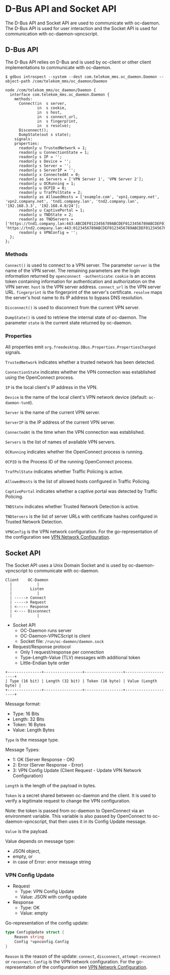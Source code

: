 # D-Bus API and Socket API

The D-Bus API and Socket API are used to communicate with oc-daemon. The D-Bus
API is used for user interaction and the Socket API is used for communication
with oc-daemon-vpncscript.

## D-Bus API

The D-Bus API relies on D-Bus and is used by oc-client or other client
implementations to communicate with oc-daemon.

```console
$ gdbus introspect --system --dest com.telekom_mms.oc_daemon.Daemon --object-path /com/telekom_mms/oc_daemon/Daemon

node /com/telekom_mms/oc_daemon/Daemon {
  interface com.telekom_mms.oc_daemon.Daemon {
    methods:
      Connect(in  s server,
              in  s cookie,
              in  s host,
              in  s connect_url,
              in  s fingerprint,
              in  s resolve);
      Disconnect();
      DumpState(out s state);
    signals:
    properties:
      readonly u TrustedNetwork = 1;
      readonly u ConnectionState = 1;
      readonly s IP = '';
      readonly s Device = '';
      readonly s Server = '';
      readonly s ServerIP = '';
      readonly x ConnectedAt = 0;
      readonly as Servers = ['VPN Server 1', 'VPN Server 2'];
      readonly u OCRunning = 1;
      readonly u OCPID = 0;
      readonly u TrafPolState = 2;
      readonly as AllowedHosts = ['example.com', 'vpn1.company.net', 'vpn2.company.net', 'tnd1.company.lan', 'tnd2.company.lan', '192.168.3.3', '192.168.4.0/24'];
      readonly u CaptivePortal = 1;
      readonly u TNDState = 2;
      readonly as TNDServers = ['https://tnd1.company.lan:443:ABCDEF0123456789ABCDEF0123456789ABCDEF0123456789ABCDEF0123456789', 'https://tnd2.company.lan:443:0123456789ABCDEF0123456789ABCDEF0123456789ABCDEF0123456789ABCDEF'];
      readonly s VPNConfig = '';
  };
};
```

### Methods

`Connect()` is used to connect to a VPN server. The parameter `server` is the
name of the VPN server. The remaining parameters are the login information
returned by `openconnect -authenticate`: `cookie` is an access token containing
information for authentication and authorization on the VPN server. `host` is
the VPN server address. `connect_url` is the VPN server URL. `fingerprint` is
the fingerprint of the server's certificate. `resolve` maps the server's host
name to its IP address to bypass DNS resolution.

`Disconnect()` is used to disconnect from the current VPN server.

`DumpState()` is used to retrieve the internal state of oc-daemon. The
parameter `state` is the current state returned by oc-daemon.

### Properties

All properties emit `org.freedesktop.DBus.Properties.PropertiesChanged`
signals.

`TrustedNetwork` indicates whether a trusted network has been detected.

`ConnectionState` indicates whether the VPN connection was established using
the OpenConnect process.

`IP` is the local client's IP address in the VPN.

`Device` is the name of the local client's VPN network device (default:
`oc-daemon-tun0`).

`Server` is the name of the current VPN server.

`ServerIP` is the IP address of the current VPN server.

`ConnectedAt` is the time when the VPN connection was established.

`Servers` is the list of names of available VPN servers.

`OCRunning` indicates whether the OpenConnect process is running.

`OCPID` is the Process ID of the running OpenConnect process.

`TrafPolState` indicates whether Traffic Policing is active.

`AllowedHosts` is the list of allowed hosts configured in Traffic Policing.

`CaptivePortal` indicates whether a captive portal was detected by Traffic
Policing.

`TNDState` indicates whether Trusted Network Detection is active.

`TNDServers` is the list of server URLs with certificate hashes configured in
Trusted Network Detection.

`VPNConfig` is the VPN network configuration. For the go-representation of the
configuration see [VPN Network Configuration](vpn-network-config.md).

## Socket API

The Socket API uses a Unix Domain Socket and is used by oc-daemon-vpncscript to
communicate with oc-daemon.

```
Client    OC-Daemon
  |           |
  |        Listen
  |           |
  | -----> Connect
  | -----> Request
  | <----- Response
  | <---- Disconnect
  |           |
```

* Socket API
  * OC-Daemon runs server
  * OC-Daemon-VPNCScript is client
  * Socket file: `/run/oc-daemon/daemon.sock`
* Request/Response protocol
  * Only 1 request/response per connection
  * Type-Length-Value (TLV) messages with additional token
  * Little-Endian byte order

```
+---------------+-----------------+-----------------+---------------------+
| Type (16 bit) | Length (32 bit) | Token (16 byte) | Value (Length byte) |
+---------------+-----------------+-----------------+---------------------+
```

Message format:

 * Type: 16 Bits
 * Length: 32 Bits
 * Token: 16 Bytes
 * Value: Length Bytes

`Type` is the message type.

Message Types:

* 1: OK (Server Response - OK)
* 2: Error (Server Response - Error)
* 3: VPN Config Update (Client Request - Update VPN Network Configuration)

`Length` is the length of the payload in bytes.

`Token` is a secret shared between oc-daemon and the client. It is used to
verify a legitimate request to change the VPN configuration.

Note: the token is passed from oc-daemon to OpenConnect via an environment
variable. This variable is also passed by OpenConnect to oc-daemon-vpncscript,
that then uses it in its Config Update message.

`Value` is the payload.

Value depends on message type:

* JSON object,
* empty, or
* in case of Error: error message string

### VPN Config Update

* Request
  * Type: VPN Config Update
  * Value: JSON with config update
* Response
  * Type: OK
  * Value: empty

Go-representation of the config update:

```go
type ConfigUpdate struct {
	Reason string
	Config *vpnconfig.Config
}
```

`Reason` is the reason of the update: `connect`, `disconnect`,
`attempt-reconnect` or `reconnect`. `Config` is the VPN network configuration.
For the go-representation of the configuration see [VPN Network
Configuration](vpn-network-config.md).
